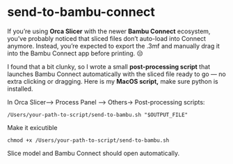 # send-to-bambu-connect
If you’re using **Orca Slicer** with the newer **Bambu Connect** ecosystem, you’ve probably noticed that sliced files don’t auto-load into Connect anymore. Instead, you’re expected to export the .3mf and manually drag it into the Bambu Connect app before printing. 😒

I found that a bit clunky, so I wrote a small **post-processing script** that launches Bambu Connect automatically with the sliced file ready to go — no extra clicking or dragging. Here is my **MacOS script,** make sure python is installed.

In Orca Slicer–> Process Panel –> Others-> Post-processing scripts:

    /Users/your-path-to-script/send-to-bambu.sh "$OUTPUT_FILE"

Make it exicutible

    chmod +x /Users/your-path-to-script/send-to-bambu.sh

Slice model and Bambu Connect should open automatically.
